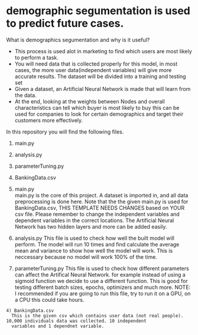 # demographic segumentation is used to predict future cases. 
What is demographics segumentation and why is it useful?
  - This process is used alot in marketing to find which users are most likely to perform a task. 
  - You will need data that is collected properly for this model, in most cases, the more user data(independent variables) 
        will give more accurate results. The dataset will be divided into a training and testing set
  - Given a dataset, an Artificial Neural Network is made that will learn from the data. 
  - At the end, looking at the weights between Nodes and overall characteristics can tell which buyer is most likely to buy
      this can be used for companies to look for certain demographics and target their customers more effectively.
      

In this repository you will find the following files.
  1) main.py
  2) analysis.py
  3) parameterTuning.py
  4) BankingData.csv
  
  1) main.py  
    main.py is the core of this project. A dataset is imported in, and all data preprocessing is done here. Note that the
    the given main.py is used for BankingData.csv, THIS TEMPLATE NEEDS CHANGES based on YOUR csv file. Please remember to
    change the independent variables and dependent variables in the correct locations. 
    The Artificial Neural Network has two hidden layers and more can be added easily.
    
  2) analysis.py
    This file is used to check how well the built model will perform. The model will run 10 times and find calculate the 
    average mean and variance to show how well the model will work. This is neccessary because no model will work 100% of the
    time.
   
   3) parameterTuning.py
      This file is used to check how different parameters can affect the Artifical Neural Network. for example instead of
      using a sigmoid function we decide to use a different function. This is good for testing different batch sizes,
      epochs, optimizers and much more.  NOTE: I recommended if you are going to run this file, try to run it on a GPU, on a 
      CPU this could take hours.
    
    4) BankingData.csv
      This is the given csv which contains user data (not real people). 10,000 individuals data was collected. 10 independent
      variables and 1 dependnet variable. 
